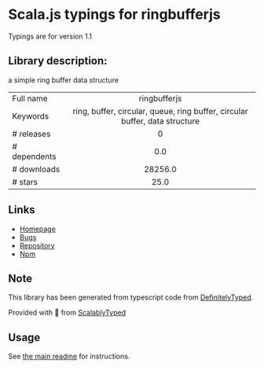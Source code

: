 
# Scala.js typings for ringbufferjs

Typings are for version 1.1

## Library description:
a simple ring buffer data structure

|                    |                 |
| ------------------ | :-------------: |
| Full name          | ringbufferjs |
| Keywords           | ring, buffer, circular, queue, ring buffer, circular buffer, data structure |
| # releases         | 0 |
| # dependents       | 0.0 |
| # downloads        | 28256.0 |
| # stars            | 25.0 |

## Links
- [Homepage](https://github.com/janogonzalez/ringbufferjs)
- [Bugs](https://github.com/janogonzalez/ringbufferjs/issues)
- [Repository](https://github.com/janogonzalez/ringbufferjs)
- [Npm](https://www.npmjs.com/package/ringbufferjs)
    


## Note
This library has been generated from typescript code from [DefinitelyTyped](https://definitelytyped.org).

Provided with :purple_heart: from [ScalablyTyped](https://github.com/oyvindberg/ScalablyTyped)

## Usage
See [the main readme](../../readme.md) for instructions.


